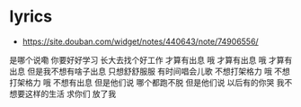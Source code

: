 # lyrics

- https://site.douban.com/widget/notes/440643/note/74906556/

是哪个说嘞
你要好好学习
长大去找个好工作
才算有出息
哦 才算有出息
哦 才算有出息
但是我不想有啥子出息
只想舒舒服服
有时间唱会儿歌
不想打架格力
哦 不想打架格力
哦 不想有出息
但是他们说
哪个都跑不脱
但是他们说
以后有的你哭
我不想要这样的生活
求你们
放了我
